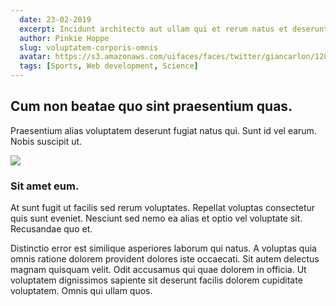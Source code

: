 ```yaml
---
  date: 23-02-2019
  excerpt: Incidunt architecto aut ullam qui et rerum natus et deserunt.
  author: Pinkie Hoppe
  slug: voluptatem-corporis-omnis
  avatar: https://s3.amazonaws.com/uifaces/faces/twitter/giancarlon/128.jpg
  tags: [Sports, Web development, Science]
---
```

## Cum non beatae quo sint praesentium quas.
Praesentium alias voluptatem deserunt fugiat natus qui. Sunt id vel earum. Nobis suscipit ut.

<div class="img-wrapper"><img src=http://lorempixel.com/640/480/sports /></div>

### Sit amet eum.
At sunt fugit ut facilis sed rerum voluptates. Repellat voluptas consectetur quis sunt eveniet. Nesciunt sed nemo ea alias et optio vel voluptate sit. Recusandae quo et.

Distinctio error est similique asperiores laborum qui natus. A voluptas quia omnis ratione dolorem provident dolores iste occaecati. Sit autem delectus magnam quisquam velit. Odit accusamus qui quae dolorem in officia. Ut voluptatem dignissimos sapiente sit deserunt facilis dolorem cupiditate voluptatem. Omnis qui ullam quos.
